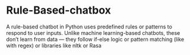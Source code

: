 # Rule-Based-chatbox
A rule-based chatbot in Python uses predefined rules or patterns to respond to user inputs. Unlike machine learning-based chatbots, these don’t learn from data — they follow if-else logic or pattern matching (like with regex) or libraries like nltk or Rasa
